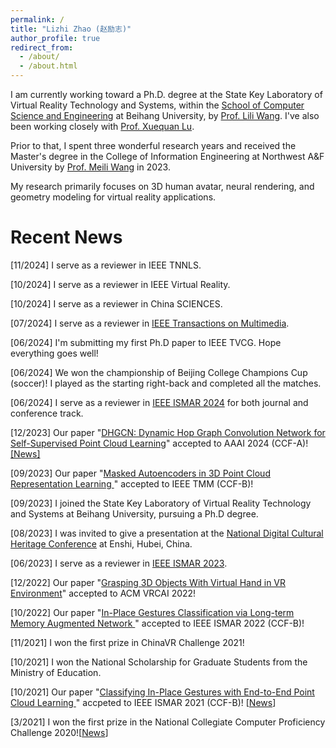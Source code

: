 ```yaml
---
permalink: /
title: "Lizhi Zhao (赵励志)"
author_profile: true
redirect_from: 
  - /about/
  - /about.html
---
```

I am currently working toward a Ph.D. degree at the State Key Laboratory of Virtual Reality Technology and Systems, within the [School of Computer Science and Engineering](https://scse.buaa.edu.cn/) at Beihang University, by [Prof. Lili Wang](https://liliwang.net/). I've also been working closely with [Prof. Xuequan Lu](http://www.xuequanlu.com/).

Prior to that, I spent three wonderful research years and received the Master's degree in the College of Information Engineering at  Northwest A&F University by [Prof. Meili Wang](https://scholar.google.com/citations?user=yNb6-d4AAAAJ) in 2023.

My research primarily focuses on 3D human avatar, neural rendering, and geometry modeling for virtual reality applications.

Recent News
======
[11/2024] I serve as a reviewer in IEEE TNNLS.

[10/2024] I serve as a reviewer in IEEE Virtual Reality.

[10/2024] I serve as a reviewer in China SCIENCES.

[07/2024] I serve as a reviewer in [IEEE Transactions on Multimedia](https://ieeexplore.ieee.org/).

[06/2024] I'm submitting my first Ph.D paper to IEEE TVCG. Hope everything goes well!

[06/2024] We won the championship of Beijing College Champions Cup (soccer)! I played as the starting right-back and completed all the matches.

[06/2024] I serve as a reviewer in [IEEE ISMAR 2024](https://ieeeismar.org/) for both journal and conference track.

[12/2023] Our paper "[DHGCN: Dynamic Hop Graph Convolution Network for Self-Supervised Point Cloud Learning](https://ojs.aaai.org/index.php/AAAI/article/view/29185)" accepted to AAAI 2024 (CCF-A)! [[News]](https://news.nwafu.edu.cn/xnxw/ff2fa3455f1b45c4b88eb3dac044aaf4.htm)

[09/2023] Our paper "[Masked Autoencoders in 3D Point Cloud Representation Learning
](https://ieeexplore.ieee.org/abstract/document/10250984)" accepted to IEEE TMM (CCF-B)!

[09/2023] I joined the State Key Laboratory of Virtual Reality Technology and Systems at Beihang University, pursuing a Ph.D degree.

[08/2023] I was invited to give a presentation at the [National Digital Cultural Heritage Conference](https://www.csig.org.cn/48/202308/51271.html) at Enshi, Hubei, China.

[06/2023] I serve as a reviewer in [IEEE ISMAR 2023](https://ieeeismar.org/).

[12/2022] Our paper "[Grasping 3D Objects With Virtual Hand in VR Environment](https://dl.acm.org/doi/abs/10.1145/3574131.3574428)" accepted to ACM VRCAI 2022!

[10/2022] Our paper "[In-Place Gestures Classification via Long-term Memory Augmented Network
](https://ieeexplore.ieee.org/abstract/document/9995299)" accepted to IEEE ISMAR 2022 (CCF-B)!

[11/2021] I won the first prize in ChinaVR Challenge 2021!

[10/2021] I won the National Scholarship for Graduate Students from the Ministry of Education. 

[10/2021] Our paper "[Classifying In-Place Gestures with End-to-End Point Cloud Learning
](https://ieeexplore.ieee.org/abstract/document/9583828)" accpeted to IEEE ISMAR 2021 (CCF-B)! [[News](https://cie.nwafu.edu.cn/kxyj/kyjz/fcfb6fedccb4481a8317cbeac3761c6f.htm)]

[3/2021] I won the first prize in the National Collegiate Computer Proficiency Challenge 2020![[News](https://news.nwafu.edu.cn/xnxw/6ac9826c94464cacb56d7ffbc22315d9.htm)]
